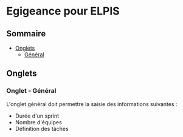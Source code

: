 # Egigeance pour ELPIS

## Sommaire
- [Onglets](#Onglets)
  - [Général](#Onglet-General)

## Onglets <a id="Onglets"></a>

### Onglet - Général <a id="Onglet-General"></a>

L'onglet général doit permettre la saisie des informations suivantes :
 - Durée d'un sprint
 - Nombre d'équipes
 - Définition des tâches
